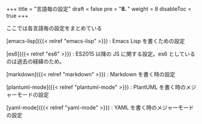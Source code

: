 +++
title = "言語毎の設定"
draft = false
pre = "<b>8. </b>"
weight = 8
disableToc = true
+++

ここでは各言語毎の設定をまとめている

[emacs-lisp]({{< relref "emacs-lisp" >}})
: Emacs Lisp を書くための設定

[es6]({{< relref "es6" >}})
: ES2015 以降の JS に関する設定。es6 としているのは過去の経緯のため。

[markdown]({{< relref "markdown" >}})
: Markdown を書く時の設定

[plantuml-mode]({{< relref "plantuml-mode" >}})
: PlantUML を書く時のメジャーモードの設定

[yaml-mode]({{< relref "yaml-mode" >}})
: YAML を書く時のメジャーモードの設定
